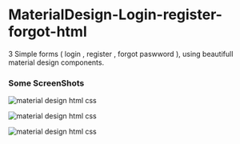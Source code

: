 # MaterialDesign-Login-register-forgot-html
3 Simple forms ( login , register , forgot paswword ), using beautifull material design components.

### Some ScreenShots

![material design html css](https://cloud.githubusercontent.com/assets/24621701/23077352/7ed6edb8-f544-11e6-80cf-f43d31b986f6.jpg)


![material design html css](https://cloud.githubusercontent.com/assets/24621701/23077436/d292b0d6-f544-11e6-924f-bf760f4a0790.jpg)



![material design html css](https://cloud.githubusercontent.com/assets/24621701/23077475/fea97a60-f544-11e6-8162-cfa2acae409a.jpg)
